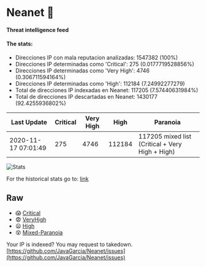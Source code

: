 # Neanet :hocho:
#### Threat intelligence feed
#### The stats:

- Direcciones IP con mala reputacion analizadas: 1547382 (100%)
- Direcciones IP determinadas como 'Critical':  275 (0.0177719528856%)
- Direcciones IP determinadas como 'Very High':  4746 (0.306711594164%)
- Direcciones IP determinadas como 'High':  112184 (7.24992277279)
- Total de direcciones IP indexadas en Neanet:  117205 (7.57440631984%)
- Total de direcciones IP descartadas en Neanet:  1430177 (92.4255936802%)

| Last Update | Critical | Very High | High | Paranoia |
| --- | --- | --- | --- | --- |
| 2020-11-17 07:01:49 | 275 | 4746 | 112184 | 117205 mixed list (Critical + Very High + High)|

![Stats](https://docs.google.com/spreadsheets/d/e/2PACX-1vSnaNMIXVabIpDJjufMlzH7poXnshF3mgd8Is1g9ytUEzVsP5my4Trn8f-xkoLLQ38xpL3HtmUexLo6/pubchart?oid=501124687&format=image)

For the historical stats go to: [link](/stats.csv)
## Raw
- :scream: [Critical](https://raw.githubusercontent.com/JavaGarcia/Neanet/master/blacklists/neanet_critical.txt)
- :fearful: [VeryHigh](https://raw.githubusercontent.com/JavaGarcia/Neanet/master/blacklists/neanet_veryHigh.txtt)
- :frowning: [High](https://raw.githubusercontent.com/JavaGarcia/Neanet/master/blacklists/neanet_high.txt)
- :dizzy_face: [Mixed-Paranoia](https://raw.githubusercontent.com/JavaGarcia/Neanet/master/blacklists/neanet_all.txt)


Your IP is indexed? You may request to takedown. [https://github.com/JavaGarcia/Neanet/issues](https://github.com/JavaGarcia/Neanet/issues)

























































































































































































































































































































































































































































































































































































































































































































































































































































































































































































































































































































































































































































































































































































































































































































































































































































































































































































































































































































































































































































































































































































































































































